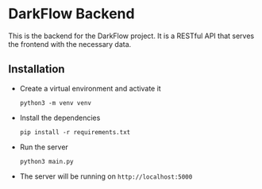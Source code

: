 # DarkFlow Backend

This is the backend for the DarkFlow project. It is a RESTful API that serves the frontend with the necessary data.

## Installation
- Create a virtual environment and activate it
    ```
    python3 -m venv venv
    ```
- Install the dependencies
    ```
    pip install -r requirements.txt
    ```
- Run the server
    ```
    python3 main.py
    ```
- The server will be running on `http://localhost:5000`

